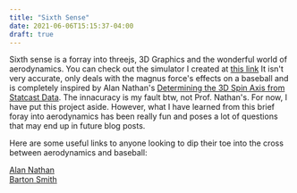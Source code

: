 ```yaml
---
title: "Sixth Sense"
date: 2021-06-06T15:15:37-04:00
draft: true
---
```


Sixth sense is a forray into threejs, 3D Graphics and the wonderful world of aerodynamics. You can check out the simulator I created at [this link]() It isn't very accurate, only deals with the magnus force's effects on a baseball and is completely inspired by Alan Nathan's [Determining the 3D Spin Axis from Statcast Data](http://baseball.physics.illinois.edu/trackman/spinaxis.pdf). The innacuracy is my fault btw, not Prof. Nathan's. For now, I have put this project aside. However, what I have learned from this brief foray into aerodynamics has been really fun and poses a lot of questions that may end up in future blog posts. 

Here are some useful links to anyone looking to dip their toe into the cross between aerodynamics and baseball: 

[Alan Nathan](http://baseball.physics.illinois.edu/)\
[Barton Smith](https://www.baseballaero.com/baseball-aerodynamics-main-page/)

 